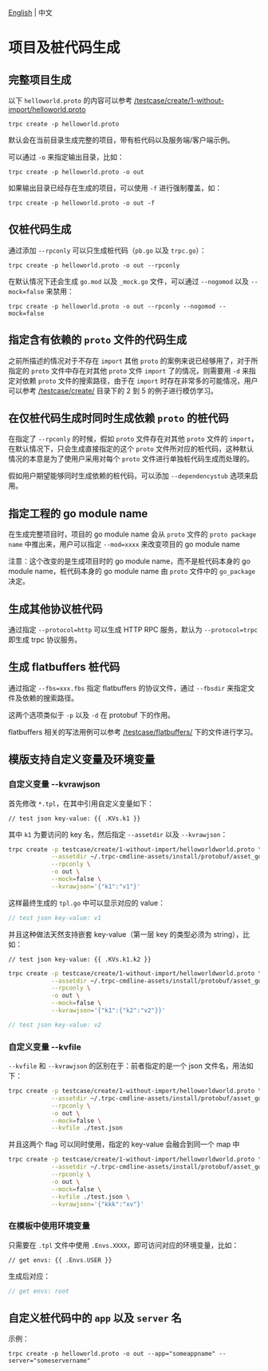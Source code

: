 [English](README.md) | 中文

# 项目及桩代码生成

## 完整项目生成

以下 `helloworld.proto` 的内容可以参考 [/testcase/create/1-without-import/helloworld.proto](/testcase/create/1-without-import/helloworld.proto)

```shell
trpc create -p helloworld.proto
```

默认会在当前目录生成完整的项目，带有桩代码以及服务端/客户端示例。

可以通过 `-o` 来指定输出目录，比如：

```shell
trpc create -p helloworld.proto -o out
```

如果输出目录已经存在生成的项目，可以使用 `-f` 进行强制覆盖，如：

```shell
trpc create -p helloworld.proto -o out -f
```

## 仅桩代码生成

通过添加 `--rpconly` 可以只生成桩代码（`pb.go` 以及 `trpc.go`）：

```shell
trpc create -p helloworld.proto -o out --rpconly
```

在默认情况下还会生成 `go.mod` 以及 `_mock.go` 文件，可以通过 `--nogomod` 以及 `--mock=false` 来禁用：

```shell
trpc create -p helloworld.proto -o out --rpconly --nogomod --mock=false
```

## 指定含有依赖的 `proto` 文件的代码生成

之前所描述的情况对于不存在 `import` 其他 `proto` 的案例来说已经够用了，对于所指定的 `proto` 文件中存在对其他 `proto` 文件 `import` 了的情况，则需要用 `-d` 来指定对依赖 `proto` 文件的搜索路径，由于在 `import` 时存在非常多的可能情况，用户可以参考 [/testcase/create/](/testcase/create/) 目录下的 2 到 5 的例子进行模仿学习。

## 在仅桩代码生成时同时生成依赖 `proto` 的桩代码

在指定了 `--rpconly` 的时候，假如 `proto` 文件存在对其他 `proto` 文件的 `import`，在默认情况下，只会生成直接指定的这个 `proto` 文件所对应的桩代码，这种默认情况的本意是为了使用户采用对每个 `proto` 文件进行单独桩代码生成而处理的。

假如用户期望能够同时生成依赖的桩代码，可以添加 `--dependencystub` 选项来启用。

## 指定工程的 go module name

在生成完整项目时，项目的 go module name 会从 `proto` 文件的 `proto package name` 中推出来，用户可以指定 `--mod=xxxx` 来改变项目的 go module name

注意：这个改变的是生成项目时的 go module name，而不是桩代码本身的 go module name，桩代码本身的 go module name 由 `proto` 文件中的 `go_package` 决定。

## 生成其他协议桩代码

通过指定 `--protocol=http` 可以生成 HTTP RPC 服务，默认为 `--protocol=trpc` 即生成 trpc 协议服务。

## 生成 flatbuffers 桩代码

通过指定 `--fbs=xxx.fbs` 指定 flatbuffers 的协议文件，通过 `--fbsdir` 来指定文件及依赖的搜索路径。

这两个选项类似于 `-p` 以及 `-d` 在 protobuf 下的作用。

flatbuffers 相关的写法用例可以参考 [/testcase/flatbuffers/](/testcase/flatbuffers/) 下的文件进行学习。

## 模版支持自定义变量及环境变量

### 自定义变量 --kvrawjson

首先修改 `*.tpl`，在其中引用自定义变量如下：

```tpl
// test json key-value: {{ .KVs.k1 }}
```

其中 `k1` 为要访问的 key 名，然后指定 `--assetdir` 以及 `--kvrawjson`：

```bash
trpc create -p testcase/create/1-without-import/helloworldworld.proto \
            --assetdir ~/.trpc-cmdline-assets/install/protobuf/asset_go \
            --rpconly \
            -o out \
            --mock=false \
            --kvrawjson='{"k1":"v1"}'
```

这样最终生成的 `tpl.go` 中可以显示对应的 value：

```go
// test json key-value: v1
```

并且这种做法天然支持嵌套 key-value（第一层 key 的类型必须为 string），比如：

```tpl
// test json key-value: {{ .KVs.k1.k2 }}
```

```bash
trpc create -p testcase/create/1-without-import/helloworldworld.proto \
            --assetdir ~/.trpc-cmdline-assets/install/protobuf/asset_go \
            --rpconly \
            -o out \
            --mock=false \
            --kvrawjson='{"k1":{"k2":"v2"}}'
```

```go
// test json key-value: v2
```

### 自定义变量 --kvfile

`--kvfile` 和 `--kvrawjson` 的区别在于：前者指定的是一个 json 文件名，用法如下：

```bash
trpc create -p testcase/create/1-without-import/helloworldworld.proto \
            --assetdir ~/.trpc-cmdline-assets/install/protobuf/asset_go  \
            --rpconly \
            -o out \
            --mock=false \
            --kvfile ./test.json
```

并且这两个 flag 可以同时使用，指定的 key-value 会融合到同一个 map 中

```bash
trpc create -p testcase/create/1-without-import/helloworldworld.proto \
            --assetdir ~/.trpc-cmdline-assets/install/protobuf/asset_go \
            --rpconly \
            -o out \
            --mock=false \
            --kvfile ./test.json \
            --kvrawjson='{"kkk":"xv"}'
```

### 在模板中使用环境变量

只需要在 `.tpl` 文件中使用 `.Envs.XXXX`，即可访问对应的环境变量，比如：

```tpl
// get envs: {{ .Envs.USER }}
```

生成后对应：

```go
// get envs: root
```

## 自定义桩代码中的 `app` 以及 `server` 名

示例：

```shell
trpc create -p helloworld.proto -o out --app="someappname" --server="someservername"
```
